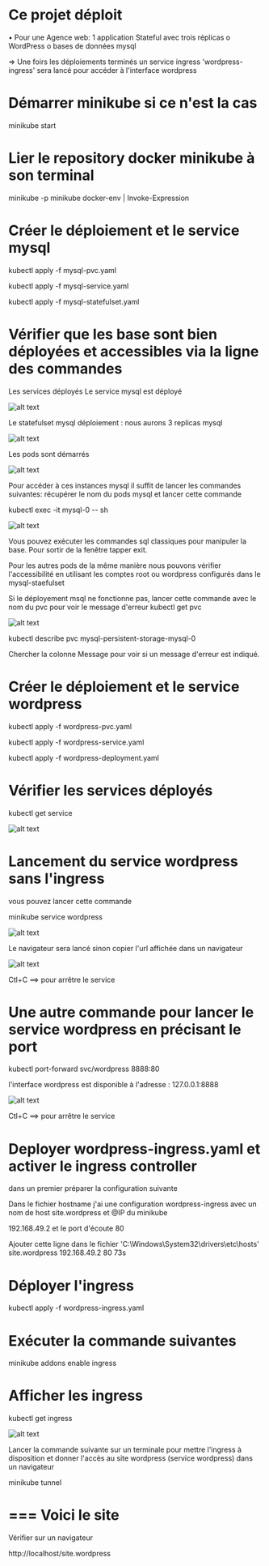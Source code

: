 # Ce projet déploit 
•	Pour une Agence web: 1 application Stateful avec trois réplicas
o	WordPress
o	bases de données mysql

=> Une foirs les déploiements terminés un service ingress 'wordpress-ingress' sera lancé pour accéder à l'interface wordpress

# Démarrer minikube si ce n'est la cas

minikube start

# Lier le repository docker minikube à son terminal
minikube -p minikube docker-env | Invoke-Expression

# Créer le déploiement et le service mysql

kubectl apply -f mysql-pvc.yaml

kubectl apply -f mysql-service.yaml

kubectl apply -f mysql-statefulset.yaml

# Vérifier que les base sont bien déployées et accessibles via la ligne des commandes

Les services déployés
Le service mysql est déployé

![alt text](images/image3.png)

Le statefulset mysql déploiement : nous aurons 3 replicas mysql 

![alt text](images/image5.png)

Les pods sont démarrés

![alt text](images/image4.png)

Pour accéder à ces instances mysql il suffit de lancer les commandes suivantes:
récupérer le nom du pods mysql et lancer cette commande

kubectl exec -it mysql-0 -- sh

![alt text](images/image6.png)

Vous pouvez exécuter les commandes sql classiques pour manipuler la base.
Pour sortir de la fenêtre tapper exit.

Pour les autres pods de la même manière nous pouvons vérifier l'accessibilité en utilisant les comptes root ou wordpress configurés dans le mysql-staefulset

Si le déployement msql ne fonctionne pas, lancer cette commande avec le nom du pvc pour voir le message d'erreur
kubectl get pvc

![alt text](images/image7.png)

kubectl describe pvc mysql-persistent-storage-mysql-0

Chercher la colonne Message pour voir si un message d'erreur est indiqué.

# Créer le déploiement et le service wordpress

kubectl apply -f wordpress-pvc.yaml

kubectl apply -f wordpress-service.yaml

kubectl apply -f wordpress-deployment.yaml

# Vérifier les services déployés
kubectl get service

![alt text](images/image1.png)

# Lancement du service wordpress sans l'ingress
vous pouvez lancer cette commande

minikube service wordpress

![alt text](images/image8.png)

Le navigateur sera lancé sinon copier l'url affichée dans un navigateur

![alt text](images/image9.png)

Ctl+C ==> pour arrêtre le service

# Une autre commande pour lancer le service wordpress en précisant le port

kubectl port-forward svc/wordpress 8888:80

l'interface wordpress est disponible à l'adresse : 127.0.0.1:8888

![alt text](images/image10.png)

Ctl+C ==> pour arrêtre le service

# Deployer wordpress-ingress.yaml et activer le ingress controller
dans un premier préparer la configuration suivante

Dans le fichier hostname j'ai une configuration wordpress-ingress avec un nom de host site.wordpress et @IP du minikube

192.168.49.2  et le port d'écoute 80

Ajouter cette ligne dans le fichier 'C:\Windows\System32\drivers\etc\hosts' 
site.wordpress            192.168.49.2   80    73s

# Déployer l'ingress
kubectl apply -f wordpress-ingress.yaml

# Exécuter la commande suivantes
minikube addons enable ingress

# Afficher les ingress
kubectl get ingress

![alt text](images/image11.png)


Lancer la commande suivante sur un terminale pour mettre l'ingress à disposition et donner l'accès au site wordpress (service wordpress) dans un navigateur

minikube tunnel

=== Voici le site
=====================================================
Vérifier sur un navigateur

http://localhost/site.wordpress

